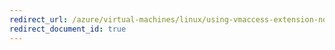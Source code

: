 ```yaml
---
redirect_url: /azure/virtual-machines/linux/using-vmaccess-extension-nodejs
redirect_document_id: true
---
```

